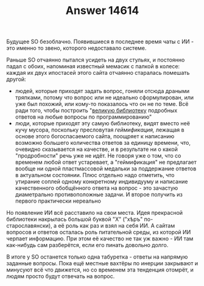 ﻿---
title: "Answer 14614"
se.owner.user_id: 179379
se.owner.display_name: "Ипатьев"
se.owner.link: "https://ru.meta.stackoverflow.com/users/179379/%d0%98%d0%bf%d0%b0%d1%82%d1%8c%d0%b5%d0%b2"
se.answer_id: 14614
se.question_id: 14613
se.post_type: answer
se.is_accepted: True
---
<p>Будущее SO безоблачно. Появившиеся в последнее время чаты с ИИ - это именно то звено, которого недоставало системе.</p>
<p>Раньше SO отчаянно пытался усидеть на двух стульях, и постоянно падал с обоих, напоминая известный мемасик с палкой в колесе: каждая их двух ипостасей этого сайта отчаянно старалась помешать другой:</p>
<ul>
<li>людей, которые приходят задать вопрос, гоняли отсюда драными тряпками, потому что вопрос или не идеально сформулирован, или уже был похожий, или кому-то показалось что он не по теме. Всё ради того, чтобы построить &quot;<a href="https://ru.stackoverflow.com/tour">великую библиотеку</a> подробных ответов на любые вопросы по программированию&quot;</li>
<li>люди, которые приходят эту самую библиотеку, видят вместо неё кучу мусора, поскольку пресловутая <em>геймификация,</em> лежащая в основе этого богоспасаемого сайта, поощряет к написанию возможно большего количества ответов за единицу времени, что, очевидно сказывается на качестве, и в результате ни о какой &quot;продробности&quot; речь уже не идёт. Не говоря уже о том, что со временем любой ответ устаревает, а &quot;геймификация&quot; не предлагает вообще ни одной пластмассовой медальки за поддержание ответов в актуальном состоянии. Плюс отдельно надо отметить, что утирание соплей одному конкретному индивидууму и написание качественного обобщённого ответа на вопрос - это зачастую диаметрально противоположные задачи. И второе получить из первого практически нереально</li>
</ul>
<p>Но появление ИИ всё расставило на свои места. Идея прекрасной библиотеки накрылась большой буквой &quot;Х&quot; (&quot;хѣръ&quot; по-старославянски), а её роль как раз и взял на себя ИИ. А сайтам вопросов и ответов осталась роль питательной среды, из которой ИИ черпает информацию. При этом её качество не так уж важно - ИИ там как-нибудь сам разберётся, если его пинать довольно долго.</p>
<p>В итоге у SO останется только одна табуретка - ответы на напрямую заданные вопросы. Пока ещё местные вахтёры по инерции закрывают и минусуют всё что движется, но со временем эта тенденция отомрёт, и людям просто будут отвечать на вопрос.</p>
